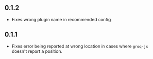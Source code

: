 ## 0.1.2

- Fixes wrong plugin name in recommended config

## 0.1.1

- Fixes error being reported at wrong location in cases where `groq-js` doesn't report a position.
